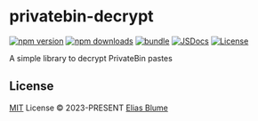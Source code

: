# privatebin-decrypt

[![npm version][npm-version-src]][npm-version-href]
[![npm downloads][npm-downloads-src]][npm-downloads-href]
[![bundle][bundle-src]][bundle-href]
[![JSDocs][jsdocs-src]][jsdocs-href]
[![License][license-src]][license-href]

A simple library to decrypt PrivateBin pastes



## License

[MIT](./LICENSE) License © 2023-PRESENT [Elias Blume](https://github.com/eliasblume)


<!-- Badges -->

[npm-version-src]: https://img.shields.io/npm/v/privatebin-decrypt?style=flat&colorA=080f12&colorB=1fa669
[npm-version-href]: https://npmjs.com/package/privatebin-decrypt
[npm-downloads-src]: https://img.shields.io/npm/dm/privatebin-decrypt?style=flat&colorA=080f12&colorB=1fa669
[npm-downloads-href]: https://npmjs.com/package/privatebin-decrypt
[bundle-src]: https://img.shields.io/bundlephobia/minzip/privatebin-decrypt?style=flat&colorA=080f12&colorB=1fa669&label=minzip
[bundle-href]: https://bundlephobia.com/result?p=privatebin-decrypt
[license-src]: https://img.shields.io/github/license/eliasblume/privatebin-decrypt.svg?style=flat&colorA=080f12&colorB=1fa669
[license-href]: https://github.com/eliasblume/privatebin-decrypt/blob/main/LICENSE
[jsdocs-src]: https://img.shields.io/badge/jsdocs-reference-080f12?style=flat&colorA=080f12&colorB=1fa669
[jsdocs-href]: https://www.jsdocs.io/package/privatebin-decrypt
